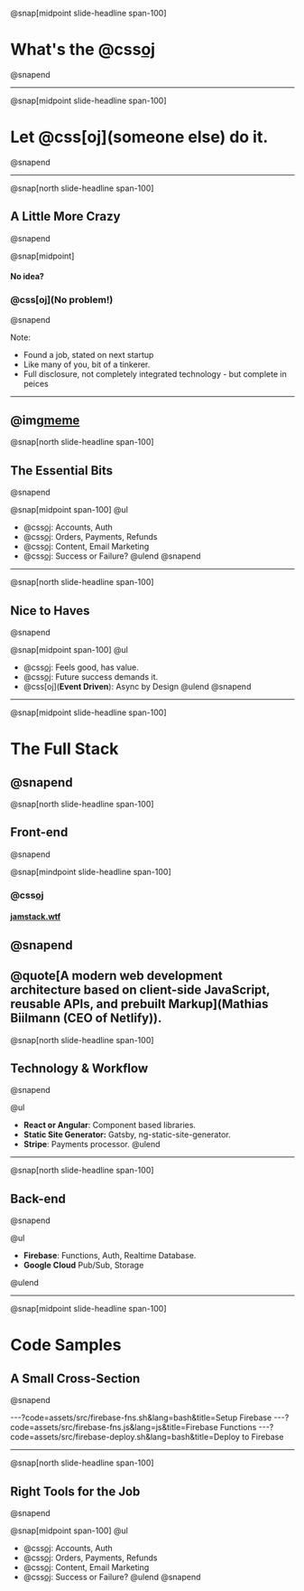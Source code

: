 @snap[midpoint slide-headline span-100]
# What's the @css[oj](**Alternative?**)
@snapend

---

@snap[midpoint slide-headline span-100]
# Let @css[oj](someone else) do it.
@snapend

---

@snap[north slide-headline span-100]
## A Little More Crazy
@snapend

@snap[midpoint]
#### No idea?
### @css[oj](No problem!)
@snapend

Note:
- Found a job, stated on next startup
- Like many of you, bit of a tinkerer.
- Full disclosure, not completely integrated technology - but complete in peices
---
@img[meme](assets/img/probably-crazy.jpg)
---
@snap[north slide-headline span-100]
## The Essential Bits
@snapend

@snap[midpoint span-100]
@ul
- @css[oj](**Users**): Accounts, Auth
- @css[oj](**Money**): Orders, Payments, Refunds
- @css[oj](**Communication**): Content, Email Marketing
- @css[oj](**Reporting**): Success or Failure?
@ulend
@snapend
---
@snap[north slide-headline span-100]
## Nice to Haves
@snapend

@snap[midpoint span-100]
@ul
- @css[oj](**Fast**): Feels good, has value.
- @css[oj](**Scalable**): Future success demands it.
- @css[oj](**Event Driven**): Async by Design
@ulend
@snapend

---

@snap[midpoint slide-headline span-100]
# The Full Stack
@snapend
---
@snap[north slide-headline span-100]
## Front-end
@snapend

@snap[mindpoint slide-headline span-100]
### @css[oj](JAMstack)
#### [jamstack.wtf](https://jamstack.wtf/)
@snapend
---
@quote[A modern web development architecture based on client-side JavaScript, reusable APIs, and prebuilt Markup](Mathias Biilmann (CEO of Netlify)).
---
@snap[north slide-headline span-100]
## Technology & Workflow
@snapend

@ul
- **React or Angular**: Component based libraries.
- **Static Site Generator:** Gatsby, ng-static-site-generator.
- **Stripe**: Payments processor.
@ulend

---

@snap[north slide-headline span-100]
## Back-end
@snapend

@ul
- **Firebase**: Functions, Auth, Realtime Database.
- **Google Cloud** Pub/Sub, Storage

@ulend

---

@snap[midpoint slide-headline span-100]
# Code Samples
## A Small Cross-Section
@snapend

---?code=assets/src/firebase-fns.sh&lang=bash&title=Setup Firebase
---?code=assets/src/firebase-fns.js&lang=js&title=Firebase Functions
---?code=assets/src/firebase-deploy.sh&lang=bash&title=Deploy to Firebase

---

@snap[north slide-headline span-100]
## Right Tools for the Job
@snapend

@snap[midpoint span-100]
@ul
- @css[oj](**Users**): Accounts, Auth
- @css[oj](**Money**): Orders, Payments, Refunds
- @css[oj](**Communication**): Content, Email Marketing
- @css[oj](**Reporting**): Success or Failure?
@ulend
@snapend
